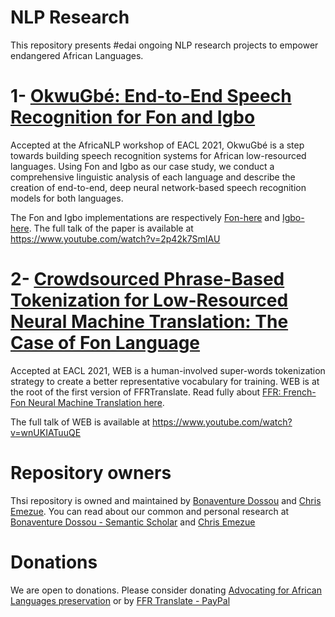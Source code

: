 # NLP Research

This repository presents #edai ongoing NLP research projects to empower endangered African Languages.

# 1- [OkwuGbé: End-to-End Speech Recognition for Fon and Igbo](https://arxiv.org/abs/2103.07762)
Accepted at the AfricaNLP workshop of EACL 2021, OkwuGbé is a step towards building speech recognition systems for African low-resourced languages. Using Fon and Igbo as our case study, we conduct a comprehensive linguistic analysis of each language and describe the creation of end-to-end, deep neural network-based speech recognition models for both languages.

The Fon and Igbo implementations are respectively [Fon-here](https://github.com/bonaventuredossou/fonasr) and [Igbo-here](https://github.com/chrisemezue/IgboASR). The full talk of the paper is available at https://www.youtube.com/watch?v=2p42k7SmIAU

# 2- [Crowdsourced Phrase-Based Tokenization for Low-Resourced Neural Machine Translation: The Case of Fon Language](https://arxiv.org/abs/2103.08052)
Accepted at EACL 2021, WEB is a human-involved super-words tokenization strategy to create a better representative vocabulary for training. WEB is at the root of the first version of FFRTranslate. Read fully about [FFR: French-Fon Neural Machine Translation here](https://github.com/bonaventuredossou/ffr-v1/blob/master/README.md).

The full talk of WEB is available at https://www.youtube.com/watch?v=wnUKIATuuQE


# Repository owners

Thsi repository is owned and maintained by [Bonaventure Dossou](https://twitter.com/bonadossou) and [Chris Emezue](https://twitter.com/bonadossou). You can read about our common and personal research at [Bonaventure Dossou - Semantic Scholar](https://www.semanticscholar.org/author/Bonaventure-F.-P.-Dossou/1591111757) and [Chris Emezue](https://www.semanticscholar.org/author/Chris-C.-Emezue/1591176064)

# Donations

We are open to donations. Please consider donating [Advocating for African Languages preservation](https://www.gofundme.com/f/advocating-for-african-languages-preservation) or by [FFR Translate - PayPal](https://www.paypal.me/ffrtranslate)

